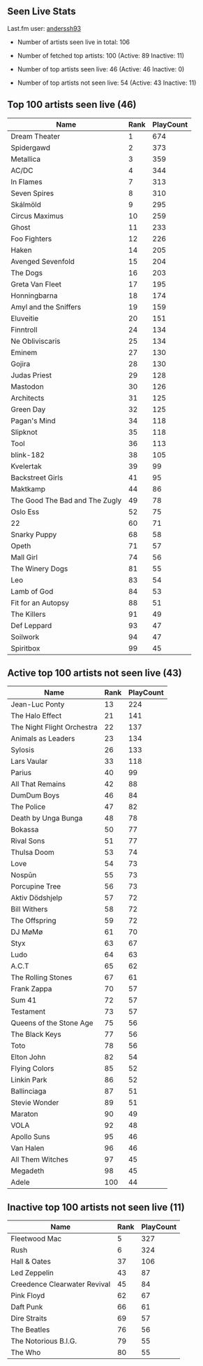 ## Seen Live Stats

Last.fm user: [anderssh93](https://www.last.fm/user/anderssh93)

- Number of artists seen live in total: 106

- Number of fetched top artists: 100 (Active: 89 Inactive: 11)

- Number of top artists seen live: 46 (Active: 46 Inactive: 0)

- Number of top artists not seen live: 54 (Active: 43 Inactive: 11)

## Top 100 artists seen live (46)

Name                           | Rank | PlayCount
------------------------------ | ---- | ---------
Dream Theater                  | 1    | 674      
Spidergawd                     | 2    | 373      
Metallica                      | 3    | 359      
AC/DC                          | 4    | 344      
In Flames                      | 7    | 313      
Seven Spires                   | 8    | 310      
Skálmöld                       | 9    | 295      
Circus Maximus                 | 10   | 259      
Ghost                          | 11   | 233      
Foo Fighters                   | 12   | 226      
Haken                          | 14   | 205      
Avenged Sevenfold              | 15   | 204      
The Dogs                       | 16   | 203      
Greta Van Fleet                | 17   | 195      
Honningbarna                   | 18   | 174      
Amyl and the Sniffers          | 19   | 159      
Eluveitie                      | 20   | 151      
Finntroll                      | 24   | 134      
Ne Obliviscaris                | 25   | 134      
Eminem                         | 27   | 130      
Gojira                         | 28   | 130      
Judas Priest                   | 29   | 128      
Mastodon                       | 30   | 126      
Architects                     | 31   | 125      
Green Day                      | 32   | 125      
Pagan's Mind                   | 34   | 118      
Slipknot                       | 35   | 118      
Tool                           | 36   | 113      
blink-182                      | 38   | 105      
Kvelertak                      | 39   | 99       
Backstreet Girls               | 41   | 95       
Maktkamp                       | 44   | 86       
The Good The Bad and The Zugly | 49   | 78       
Oslo Ess                       | 52   | 75       
22                             | 60   | 71       
Snarky Puppy                   | 68   | 58       
Opeth                          | 71   | 57       
Mall Girl                      | 74   | 56       
The Winery Dogs                | 81   | 55       
Leo                            | 83   | 54       
Lamb of God                    | 84   | 53       
Fit for an Autopsy             | 88   | 51       
The Killers                    | 91   | 49       
Def Leppard                    | 93   | 47       
Soilwork                       | 94   | 47       
Spiritbox                      | 99   | 45       

## Active top 100 artists not seen live (43)

Name                       | Rank | PlayCount
-------------------------- | ---- | ---------
Jean-Luc Ponty             | 13   | 224      
The Halo Effect            | 21   | 141      
The Night Flight Orchestra | 22   | 137      
Animals as Leaders         | 23   | 134      
Sylosis                    | 26   | 133      
Lars Vaular                | 33   | 118      
Parius                     | 40   | 99       
All That Remains           | 42   | 88       
DumDum Boys                | 46   | 84       
The Police                 | 47   | 82       
Death by Unga Bunga        | 48   | 78       
Bokassa                    | 50   | 77       
Rival Sons                 | 51   | 77       
Thulsa Doom                | 53   | 74       
Love                       | 54   | 73       
Nospūn                     | 55   | 73       
Porcupine Tree             | 56   | 73       
Aktiv Dödshjelp            | 57   | 72       
Bill Withers               | 58   | 72       
The Offspring              | 59   | 72       
DJ MøMø                    | 61   | 70       
Styx                       | 63   | 67       
Ludo                       | 64   | 63       
A.C.T                      | 65   | 62       
The Rolling Stones         | 67   | 61       
Frank Zappa                | 70   | 57       
Sum 41                     | 72   | 57       
Testament                  | 73   | 57       
Queens of the Stone Age    | 75   | 56       
The Black Keys             | 77   | 56       
Toto                       | 78   | 56       
Elton John                 | 82   | 54       
Flying Colors              | 85   | 52       
Linkin Park                | 86   | 52       
Ballinciaga                | 87   | 51       
Stevie Wonder              | 89   | 51       
Maraton                    | 90   | 49       
VOLA                       | 92   | 48       
Apollo Suns                | 95   | 46       
Van Halen                  | 96   | 46       
All Them Witches           | 97   | 45       
Megadeth                   | 98   | 45       
Adele                      | 100  | 44       

## Inactive top 100 artists not seen live (11)

Name                         | Rank | PlayCount
---------------------------- | ---- | ---------
Fleetwood Mac                | 5    | 327      
Rush                         | 6    | 324      
Hall & Oates                 | 37   | 106      
Led Zeppelin                 | 43   | 87       
Creedence Clearwater Revival | 45   | 84       
Pink Floyd                   | 62   | 67       
Daft Punk                    | 66   | 61       
Dire Straits                 | 69   | 57       
The Beatles                  | 76   | 56       
The Notorious B.I.G.         | 79   | 55       
The Who                      | 80   | 55       
